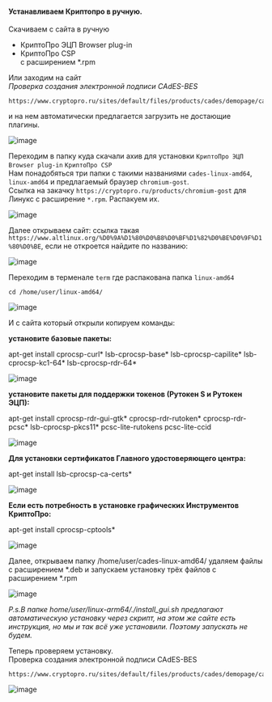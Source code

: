 #### Устанавливаем Криптопро в ручную.
Скачиваем с сайта в ручную
- КриптоПро ЭЦП Browser plug-in
- КриптоПро CSP<br>
с расширением *.rpm

Или заходим на сайт<br>
*Проверка создания электронной подписи CAdES-BES*<br>
```
https://www.cryptopro.ru/sites/default/files/products/cades/demopage/cades_bes_sample.html
```

и на нем автоматически предлагается загрузить не достающие плагины. 

![image](https://github.com/tvgVita69/Linux_begin/assets/98489171/c8dfc7d9-1fbb-462e-be6d-5e5c99a337b5)

Переходим в папку куда скачали ахив для установки ``КриптоПро ЭЦП Browser plug-in`` ``КриптоПро CSP``<br>
Нам понадобяться три папки с такими названиями  ``cades-linux-amd64``, ``linux-amd64`` и предлагаемый браузер ``chromium-gost``.<br>
Ссылка на закачку ``https://cryptopro.ru/products/chromium-gost`` для Линукс с расширение ``*.rpm``.
Распакуем их.<br>

![image](https://github.com/tvgVita69/Linux_begin/assets/98489171/dca411e5-413d-40b8-be89-8d786d51896f)

Далее открываем сайт: ссылка такая ``https://www.altlinux.org/%D0%9A%D1%80%D0%B8%D0%BF%D1%82%D0%BE%D0%9F%D1%80%D0%BE``, если не откроется найдите по названию:

![image](https://github.com/tvgVita69/Linux_begin/assets/98489171/f0fa03d1-b37e-4e32-bda2-640ef5e06050)

Переходим в терменале ``term`` где распакована папка ``linux-amd64``<br>
```
cd /home/user/linux-amd64/
```

![image](https://github.com/tvgVita69/Linux_begin/assets/98489171/64e1acb0-f964-460f-afaf-00a98be59308)

И с сайта который открыли копируем команды:

**установите базовые пакеты:** 

apt-get install cprocsp-curl* lsb-cprocsp-base* lsb-cprocsp-capilite* lsb-cprocsp-kc1-64* lsb-cprocsp-rdr-64*

![image](https://github.com/tvgVita69/Linux_begin/assets/98489171/9b8cea4d-13a1-4b39-acba-2b34d02cc6f0)

**установите пакеты для поддержки токенов (Рутокен S и Рутокен ЭЦП):**

apt-get install cprocsp-rdr-gui-gtk* cprocsp-rdr-rutoken* cprocsp-rdr-pcsc* lsb-cprocsp-pkcs11* pcsc-lite-rutokens pcsc-lite-ccid

![image](https://github.com/tvgVita69/Linux_begin/assets/98489171/881491a6-dfbf-4ab4-a43a-fd2a20f17284)

**Для установки сертификатов Главного удостоверяющего центра:**

apt-get install lsb-cprocsp-ca-certs*

![image](https://github.com/tvgVita69/Linux_begin/assets/98489171/f4da6e1e-3979-446b-9f48-eb64641ff610)

**Если есть потребность в установке графических Инструментов КриптоПро:** 

apt-get install cprocsp-cptools*

![image](https://github.com/tvgVita69/Linux_begin/assets/98489171/8f7b69ac-cf40-4f7b-8325-a5e28140777d)

Далее, открываем папку /home/user/cades-linux-amd64/ удаляем файлы с расширением *.deb и запускаем установку трёх файлов с расширением *.rpm

![image](https://github.com/tvgVita69/Linux_begin/assets/98489171/cb6a1db1-5106-4a5e-bee9-4777643a99eb)

*P.s.В папке home/user/linux-arm64/./install_gui.sh предлагают автоматическую установку через скрипт, на этом же сайте есть инструкция, но мы и так всё уже установили.
Поэтому запускать не будем.*

Теперь проверяем установку.<br>
Проверка создания электронной подписи CAdES-BES<br>
```
https://www.cryptopro.ru/sites/default/files/products/cades/demopage/cades_bes_sample.html
```

![image](https://github.com/tvgVita69/Linux_begin/assets/98489171/be8ff6a8-1bc3-47e8-8245-0a6f0dd6545f)

